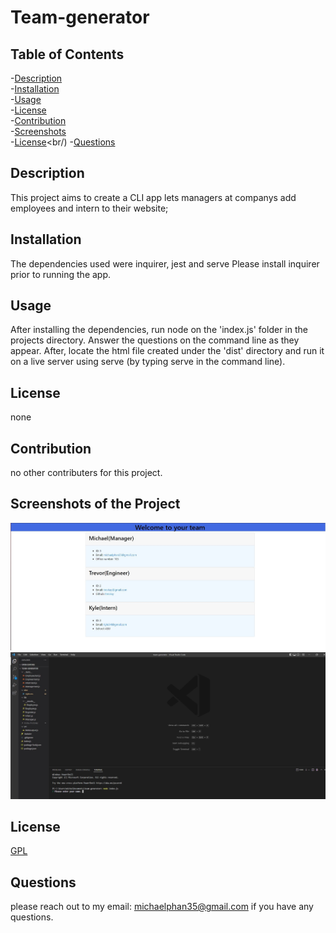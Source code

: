 # Team-generator
    
    
## Table of Contents
-[Description](#description)<br/>
-[Installation](#installation)<br/>
-[Usage](#usage)<br/>
-[License](#license)<br/>
-[Contribution](#contribution)<br/>
-[Screenshots](#screenshots)<br/>
-[License](#license)<br/)
-[Questions](#questions)<br/>
    
## Description
This project aims to create a CLI app lets managers at companys add employees and intern to their website;

## Installation
The dependencies used were inquirer, jest and serve Please install inquirer prior to running the app.

## Usage
After installing the dependencies, run node on the 'index.js' folder in the projects directory. Answer the questions on the command line as they appear. 
After, locate the html file created under the 'dist' directory and run it on a live server using serve (by typing serve in the command line).

## License
none
    
## Contribution
no other contributers for this project.

## Screenshots of the Project
![HTML page created](./media/html_creation.jpg?raw=true "HTML Page creation")
![Command Line Prompt run](./media/command_line_prompt_run.jpg?raw=true "Command Line Prompt Activation")

## License
[GPL](https://choosealicense.com/licenses/gpl-3.0/)

## Questions
please reach out to my email: michaelphan35@gmail.com if you have any questions.
